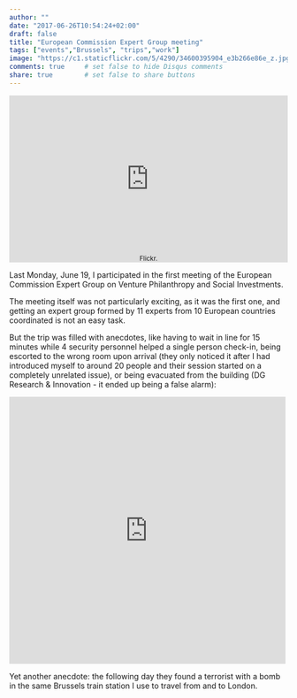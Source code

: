 ```yaml
---
author: ""
date: "2017-06-26T10:54:24+02:00"
draft: false
title: "European Commission Expert Group meeting"
tags: ["events","Brussels", "trips","work"]
image: "https://c1.staticflickr.com/5/4290/34600395904_e3b266e86e_z.jpg"
comments: true     # set false to hide Disqus comments
share: true        # set false to share buttons
---
```


<div style="position: relative; padding-bottom: 60%; overflow: auto; -webkit-overflow-scrolling:touch;"><iframe style="position: absolute; top: 0; left: 0; width: 100%; height: 100%;" src="https://flickrembed.com/cms_embed.php?source=flickr&layout=responsive&input=www.flickr.com/photos/jcortell/albums/72157683380986830&sort=3&by=album&theme=default_notextpanel&scale=fill&limit=10&skin=default" scrolling="no" frameborder="0" allowFullScreen="true" webkitallowfullscreen="true" mozallowfullscreen="true"></iframe><small style="display: block; text-align: center; position: absolute; bottom: 0; left: 0; right: 0; margin-left: auto; margin-right: auto;"Photo gallery in<a href="https://www.flickr.com/photos/jcortell/albums/72157683380986830">Flickr</a>.</small></div><div style="position:absolute; top:-70px; display:block; text-align:center; z-index:-1;"><a href="https://megustaboton.com">Facebook like</a></div>

Last Monday, June 19, I participated in the first meeting of the European Commission Expert Group on Venture Philanthropy and Social Investments.   

The meeting itself was not particularly exciting, as it was the first one, and getting an expert group formed by 11 experts from 10 European countries coordinated is not an easy task. 

But the trip was filled with anecdotes, like having to wait in line for 15 minutes while 4 security personnel helped a single person check-in, being escorted to the wrong room upon arrival (they only noticed it after I had introduced myself to around 20 people and their session started on a completely unrelated issue), or being evacuated from the building (DG Research & Innovation - it ended up being a false alarm):

<iframe src="https://www.facebook.com/plugins/post.php?href=https%3A%2F%2Fwww.facebook.com%2Fpermalink.php%3Fstory_fbid%3D10154724954745998%26id%3D694855997&width=500" width="500" height="483" style="border:none;overflow:hidden" scrolling="no" frameborder="0" allowTransparency="true"></iframe>

Yet another anecdote: the following day they found a terrorist with a bomb in the same Brussels train station I use to travel from and to London.